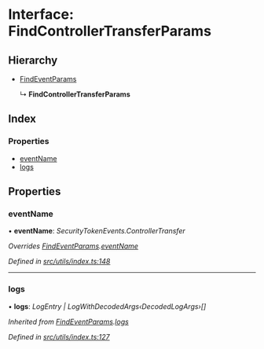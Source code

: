 # Interface: FindControllerTransferParams

## Hierarchy

* [FindEventParams](_utils_index_.findeventparams.md)

  ↳ **FindControllerTransferParams**

## Index

### Properties

* [eventName](_utils_index_.findcontrollertransferparams.md#eventname)
* [logs](_utils_index_.findcontrollertransferparams.md#logs)

## Properties

###  eventName

• **eventName**: *SecurityTokenEvents.ControllerTransfer*

*Overrides [FindEventParams](_utils_index_.findeventparams.md).[eventName](_utils_index_.findeventparams.md#eventname)*

*Defined in [src/utils/index.ts:148](https://github.com/PolymathNetwork/polymath-sdk/blob/45453ad/src/utils/index.ts#L148)*

___

###  logs

• **logs**: *LogEntry | LogWithDecodedArgs‹DecodedLogArgs›[]*

*Inherited from [FindEventParams](_utils_index_.findeventparams.md).[logs](_utils_index_.findeventparams.md#logs)*

*Defined in [src/utils/index.ts:127](https://github.com/PolymathNetwork/polymath-sdk/blob/45453ad/src/utils/index.ts#L127)*
